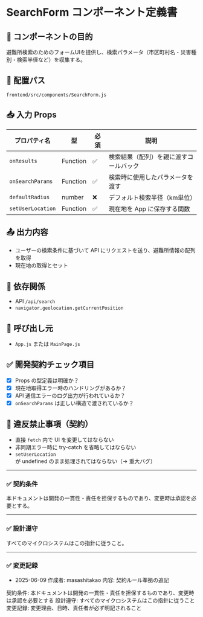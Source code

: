 # SearchForm コンポーネント定義書

## 📌 コンポーネントの目的

避難所検索のためのフォームUIを提供し、検索パラメータ（市区町村名・災害種別・検索半径など）を収集する。

## 📂 配置パス

`frontend/src/components/SearchForm.js`

## 📥 入力 Props

| プロパティ名      | 型       | 必須 | 説明                                   |
| ----------------- | -------- | ---- | -------------------------------------- |
| `onResults`       | Function | ✅   | 検索結果（配列）を親に渡すコールバック |
| `onSearchParams`  | Function | ✅   | 検索時に使用したパラメータを渡す       |
| `defaultRadius`   | number   | ❌   | デフォルト検索半径（km単位）           |
| `setUserLocation` | Function | ✅   | 現在地を App に保存する関数            |

## 📤 出力内容

- ユーザーの検索条件に基づいて API にリクエストを送り、避難所情報の配列を取得
- 現在地の取得とセット

## 🔗 依存関係

- API `/api/search`
- `navigator.geolocation.getCurrentPosition`

## 🔁 呼び出し元

- `App.js` または `MainPage.js`

## ✅ 開発契約チェック項目

- [x] Props の型定義は明確か？
- [x] 現在地取得エラー時のハンドリングがあるか？
- [x] API 通信エラーのログ出力が行われているか？
- [x] `onSearchParams` は正しい構造で渡されているか？

## 🚨 違反禁止事項（契約）

- 直接 `fetch` 内で UI を変更してはならない
- 非同期エラー時に try-catch を省略してはならない
- `setUserLocation` が undefined のまま処理されてはならない（→ 重大バグ）

---

### ✅ 契約条件

本ドキュメントは開発の一貫性・責任を担保するものであり、変更時は承認を必要とする。

---

### ✅ 設計遵守

すべてのマイクロシステムはこの指針に従うこと。

---

### ✅ 変更記録

- 2025-06-09 作成者: masashitakao 内容: 契約ルール準拠の追記

契約条件: 本ドキュメントは開発の一貫性・責任を担保するものであり、変更時は承認を必要とする
設計遵守: すべてのマイクロシステムはこの指針に従うこと
変更記録: 変更理由、日時、責任者が必ず明記されること
